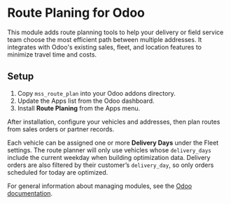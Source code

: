 # Route Planing for Odoo

This module adds route planning tools to help your delivery or field service team choose the most efficient path between multiple addresses. It integrates with Odoo's existing sales, fleet, and location features to minimize travel time and costs.

## Setup
1. Copy `mss_route_plan` into your Odoo addons directory.
2. Update the Apps list from the Odoo dashboard.
3. Install **Route Planing** from the Apps menu.

After installation, configure your vehicles and addresses, then plan routes from sales orders or partner records.

Each vehicle can be assigned one or more **Delivery Days** under the Fleet settings. The route planner will only use vehicles whose `delivery_days` include the current weekday when building optimization data. Delivery orders are also filtered by their customer’s `delivery_day`, so only orders scheduled for today are optimized.

For general information about managing modules, see the [Odoo documentation](https://www.odoo.com/documentation/latest/).
